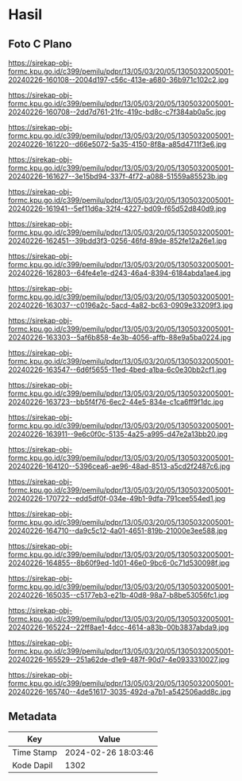 # Hasil

## Foto C Plano

https://sirekap-obj-formc.kpu.go.id/c399/pemilu/pdpr/13/05/03/20/05/1305032005001-20240226-160108--2004d197-c56c-413e-a680-36b971c102c2.jpg

https://sirekap-obj-formc.kpu.go.id/c399/pemilu/pdpr/13/05/03/20/05/1305032005001-20240226-160708--2dd7d761-21fc-419c-bd8c-c7f384ab0a5c.jpg

https://sirekap-obj-formc.kpu.go.id/c399/pemilu/pdpr/13/05/03/20/05/1305032005001-20240226-161220--d66e5072-5a35-4150-8f8a-a85d4711f3e6.jpg

https://sirekap-obj-formc.kpu.go.id/c399/pemilu/pdpr/13/05/03/20/05/1305032005001-20240226-161627--3e15bd94-337f-4f72-a088-51559a85523b.jpg

https://sirekap-obj-formc.kpu.go.id/c399/pemilu/pdpr/13/05/03/20/05/1305032005001-20240226-161941--5ef11d6a-32f4-4227-bd09-f65d52d840d9.jpg

https://sirekap-obj-formc.kpu.go.id/c399/pemilu/pdpr/13/05/03/20/05/1305032005001-20240226-162451--39bdd3f3-0256-46fd-89de-852fe12a26e1.jpg

https://sirekap-obj-formc.kpu.go.id/c399/pemilu/pdpr/13/05/03/20/05/1305032005001-20240226-162803--64fe4e1e-d243-46a4-8394-6184abda1ae4.jpg

https://sirekap-obj-formc.kpu.go.id/c399/pemilu/pdpr/13/05/03/20/05/1305032005001-20240226-163037--c0196a2c-5acd-4a82-bc63-0909e33209f3.jpg

https://sirekap-obj-formc.kpu.go.id/c399/pemilu/pdpr/13/05/03/20/05/1305032005001-20240226-163303--5af6b858-4e3b-4056-affb-88e9a5ba0224.jpg

https://sirekap-obj-formc.kpu.go.id/c399/pemilu/pdpr/13/05/03/20/05/1305032005001-20240226-163547--6d6f5655-11ed-4bed-a1ba-6c0e30bb2cf1.jpg

https://sirekap-obj-formc.kpu.go.id/c399/pemilu/pdpr/13/05/03/20/05/1305032005001-20240226-163723--bb5f4f76-6ec2-44e5-834e-c1ca6ff9f1dc.jpg

https://sirekap-obj-formc.kpu.go.id/c399/pemilu/pdpr/13/05/03/20/05/1305032005001-20240226-163911--9e6c0f0c-5135-4a25-a995-d47e2a13bb20.jpg

https://sirekap-obj-formc.kpu.go.id/c399/pemilu/pdpr/13/05/03/20/05/1305032005001-20240226-164120--5396cea6-ae96-48ad-8513-a5cd2f2487c6.jpg

https://sirekap-obj-formc.kpu.go.id/c399/pemilu/pdpr/13/05/03/20/05/1305032005001-20240226-170722--edd5df0f-034e-49b1-9dfa-791cee554ed1.jpg

https://sirekap-obj-formc.kpu.go.id/c399/pemilu/pdpr/13/05/03/20/05/1305032005001-20240226-164710--da9c5c12-4a01-4651-819b-21000e3ee588.jpg

https://sirekap-obj-formc.kpu.go.id/c399/pemilu/pdpr/13/05/03/20/05/1305032005001-20240226-164855--8b60f9ed-1d01-46e0-9bc6-0c71d530098f.jpg

https://sirekap-obj-formc.kpu.go.id/c399/pemilu/pdpr/13/05/03/20/05/1305032005001-20240226-165035--c5177eb3-e21b-40d8-98a7-b8be53056fc1.jpg

https://sirekap-obj-formc.kpu.go.id/c399/pemilu/pdpr/13/05/03/20/05/1305032005001-20240226-165224--22ff8ae1-4dcc-4614-a83b-00b3837abda9.jpg

https://sirekap-obj-formc.kpu.go.id/c399/pemilu/pdpr/13/05/03/20/05/1305032005001-20240226-165529--251a62de-d1e9-487f-90d7-4e0933310027.jpg

https://sirekap-obj-formc.kpu.go.id/c399/pemilu/pdpr/13/05/03/20/05/1305032005001-20240226-165740--4de51617-3035-492d-a7b1-a542506add8c.jpg


## Metadata

| Key        | Value               |
| ---------- | ------------------- |
| Time Stamp | 2024-02-26 18:03:46 |
| Kode Dapil | 1302                |



